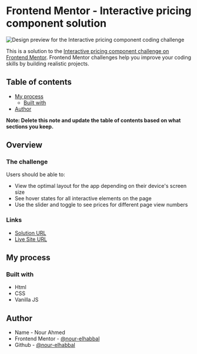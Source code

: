 # Frontend Mentor - Interactive pricing component solution
![Design preview for the Interactive pricing component coding challenge](./design/desktop-preview.jpg)

This is a solution to the [Interactive pricing component challenge on Frontend Mentor](https://www.frontendmentor.io/challenges/interactive-pricing-component-t0m8PIyY8). Frontend Mentor challenges help you improve your coding skills by building realistic projects. 

## Table of contents

- [My process](#my-process)
  - [Built with](#built-with)
- [Author](#author)

**Note: Delete this note and update the table of contents based on what sections you keep.**

## Overview

### The challenge

Users should be able to:

- View the optimal layout for the app depending on their device's screen size
- See hover states for all interactive elements on the page
- Use the slider and toggle to see prices for different page view numbers

### Links

- [Solution URL](https://github.com/nour-elhabbal/Interactive-Pricing-Component/)
- [Live Site URL](https://interactive-pricing-component-namelh.vercel.app/)

## My process

### Built with

- Html
- CSS
- Vanilla JS

## Author

- Name - Nour Ahmed
- Frontend Mentor - [@nour-elhabbal](https://www.frontendmentor.io/profile/nour-elhabbal)
- Github - [@nour-elhabbal](https://github.com/nour-elhabbal/)
